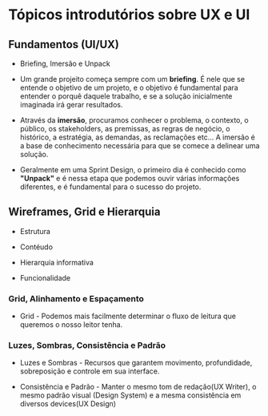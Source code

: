 # Tópicos introdutórios sobre UX e UI

## Fundamentos (UI/UX)

- Briefing, Imersão e Unpack

* Um grande projeito começa sempre com um **briefing**. É nele que se entende o objetivo de um projeto, e o objetivo é fundamental para entender o porquê daquele trabalho, e se a solução inicialmente imaginada irá gerar resultados.

* Através da **imersão**, procuramos conhecer o problema, o contexto, o público, os stakeholders, as premissas, as regras de negócio, o histórico, a estratégia, as demandas, as reclamações etc...
A imersão é a base de conhecimento necessária para que se comece a delinear uma solução.

* Geralmente em uma Sprint Design, o primeiro dia é conhecido como **"Unpack"** e é nessa etapa que podemos ouvir várias informações diferentes, e é fundamental para o sucesso do projeto.

## Wireframes, Grid e Hierarquia

* Estrutura 

* Contéudo

* Hierarquia informativa

* Funcionalidade

### Grid, Alinhamento e Espaçamento

* Grid - Podemos mais facilmente determinar o fluxo de leitura que queremos o nosso leitor tenha.

### Luzes, Sombras, Consistência e Padrão

* Luzes e Sombras - Recursos que garantem movimento, profundidade, sobreposição e controle em sua interface.

* Consistência e Padrão - Manter o mesmo tom de redação(UX Writer), o mesmo padrão visual (Design System) e a mesma consistência em diversos devices(UX Design)